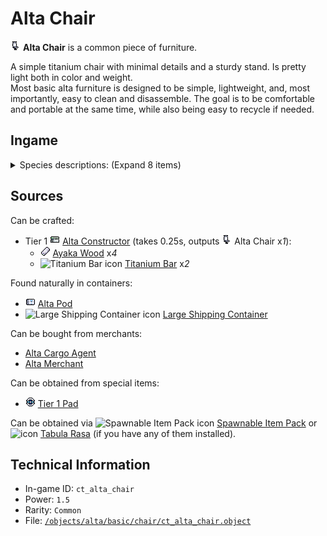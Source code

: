# Alta Chair

<img src="https://raw.githubusercontent.com/Ceterai/Enternia/main/objects/alta/basic/chair/icon.png" alt="Alta Chair icon" loading="lazy" height="16px" width="auto" /> **Alta Chair** is a common piece of furniture.

A simple titanium chair with minimal details and a sturdy stand. Is pretty light both in color and weight.  
Most basic alta furniture is designed to be simple, lightweight, and, most importantly, easy to clean and disassemble. The goal is to be comfortable and portable at the same time, while also being easy to recycle if needed.

## Ingame

<details markdown="1"><summary>Species descriptions: (Expand 8 items)</summary>

- Alta: Not the most comfortable, but quite spacey and sturdy.
- Apex: A pretty comfortable chair. I'm happy with it.
- Avian: A highly decent place to sit.
- Floran: Floran sssit on chair and think about hunting.
- Glitch: Relaxed. This chair is exceptionally comfortable for the Glitch.
- Human: A pretty soft chair. Reminds me of being at home.
- Hylotl: Almost the luxury Hylotl are used to. There's satisfaction to be gained here.
- Novakid: This kinda chair makes me wanna put my feet up!

</details>

## Sources

Can be crafted:

- Tier 1 ![ ](https://raw.githubusercontent.com/Ceterai/Enternia/main/objects/alta/crafting/constructor/icon1.png) [Alta Constructor](https://ceterai.github.io/MyEnternia/Wiki/AltaConstructor) (takes 0.25s, outputs <img src="https://raw.githubusercontent.com/Ceterai/Enternia/main/objects/alta/basic/chair/icon.png" alt="Alta Chair icon" loading="lazy" height="16px" width="auto" /> Alta Chair x*1*):
  - <img src="https://raw.githubusercontent.com/Ceterai/Enternia/main/items/generic/crafting/ct_ayaka_wood.png" alt="Ayaka Wood icon" loading="lazy" height="16px" width="auto" /> [Ayaka Wood](https://ceterai.github.io/MyEnternia/Wiki/AyakaWood) x*4*
  - <img src="https://starbounder.org/mediawiki/images/9/94/Titanium_Bar.png" alt="Titanium Bar icon" loading="lazy" height="13px" width="14px" /> [Titanium Bar](https://starbounder.org/Titanium_Bar) x*2*

Found naturally in containers:

- <img src="https://raw.githubusercontent.com/Ceterai/Enternia/main/objects/alta/city/pod/icon.png" alt="Alta Pod icon" loading="lazy" height="16px" width="auto" /> [Alta Pod](https://ceterai.github.io/MyEnternia/Wiki/AltaPod)
- <img src="https://starbounder.org/mediawiki/images/e/e4/Large_Shipping_Container.png" alt="Large Shipping Container icon" loading="lazy" height="12px" width="30px" /> [Large Shipping Container](https://starbounder.org/Large_Shipping_Container)

Can be bought from merchants:

- [Alta Cargo Agent](https://ceterai.github.io/MyEnternia/Wiki/AltaCargoAgent)
- [Alta Merchant](https://ceterai.github.io/MyEnternia/Wiki/AltaMerchant)

Can be obtained from special items:

- <img src="https://raw.githubusercontent.com/Ceterai/Enternia/main/items/active/alta/loot/tier1.png" alt="Tier 1 Pad icon" loading="lazy" height="16px" width="auto" /> [Tier 1 Pad](https://ceterai.github.io/MyEnternia/Wiki/Tier1Pad)

Can be obtained via <img src="https://raw.githubusercontent.com/Silverfeelin/Starbound-SpawnableItemPack/master/interface/sip/iconSmall.png" alt="Spawnable Item Pack icon" width="18" height="14"/> [Spawnable Item Pack](https://steamcommunity.com/sharedfiles/filedetails/?id=733665104) or <img src="https://steamuserimages-a.akamaihd.net/ugc/263843960696222713/3EC9A7C005541F7D577EBCB8C5736B4EFC9973D6/" alt="icon" width="8" height="12"/> [Tabula Rasa](https://community.playstarbound.com/resources/the-tabula-rasa.3222/) (if you have any of them installed).

## Technical Information

- In-game ID: `ct_alta_chair`
- Power: `1.5`
- Rarity: `Common`
- File: [`/objects/alta/basic/chair/ct_alta_chair.object`](https://github.com/Ceterai/Enternia/blob/main/objects/alta/basic/chair/ct_alta_chair.object)
